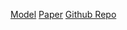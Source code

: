 


[Model](https://huggingface.co/stabilityai/stable-video-diffusion-img2vid-xt)
[Paper](https://stability.ai/research/stable-video-diffusion-scaling-latent-video-diffusion-models-to-large-datasets)
[Github Repo](https://github.com/Stability-AI/generative-models)
